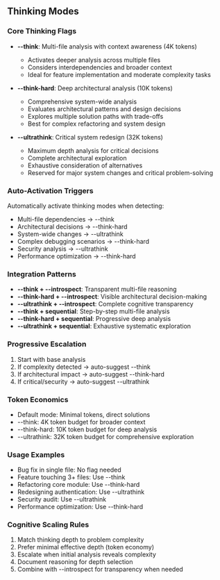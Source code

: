 ## Thinking Modes

  ### Core Thinking Flags
  - **--think**: Multi-file analysis with context awareness (4K tokens)
    - Activates deeper analysis across multiple files
    - Considers interdependencies and broader context
    - Ideal for feature implementation and moderate complexity tasks

  - **--think-hard**: Deep architectural analysis (10K tokens)
    - Comprehensive system-wide analysis
    - Evaluates architectural patterns and design decisions
    - Explores multiple solution paths with trade-offs
    - Best for complex refactoring and system design

  - **--ultrathink**: Critical system redesign (32K tokens)
    - Maximum depth analysis for critical decisions
    - Complete architectural exploration
    - Exhaustive consideration of alternatives
    - Reserved for major system changes and critical problem-solving

  ### Auto-Activation Triggers
  Automatically activate thinking modes when detecting:
  - Multi-file dependencies → --think
  - Architectural decisions → --think-hard
  - System-wide changes → --ultrathink
  - Complex debugging scenarios → --think-hard
  - Security analysis → --ultrathink
  - Performance optimization → --think-hard

  ### Integration Patterns
  - **--think + --introspect**: Transparent multi-file reasoning
  - **--think-hard + --introspect**: Visible architectural decision-making
  - **--ultrathink + --introspect**: Complete cognitive transparency
  - **--think + sequential**: Step-by-step multi-file analysis
  - **--think-hard + sequential**: Progressive deep analysis
  - **--ultrathink + sequential**: Exhaustive systematic exploration

  ### Progressive Escalation
  1. Start with base analysis
  2. If complexity detected → auto-suggest --think
  3. If architectural impact → auto-suggest --think-hard
  4. If critical/security → auto-suggest --ultrathink

  ### Token Economics
  - Default mode: Minimal tokens, direct solutions
  - --think: 4K token budget for broader context
  - --think-hard: 10K token budget for deep analysis
  - --ultrathink: 32K token budget for comprehensive exploration

  ### Usage Examples
  - Bug fix in single file: No flag needed
  - Feature touching 3+ files: Use --think
  - Refactoring core module: Use --think-hard
  - Redesigning authentication: Use --ultrathink
  - Security audit: Use --ultrathink
  - Performance optimization: Use --think-hard

  ### Cognitive Scaling Rules
  1. Match thinking depth to problem complexity
  2. Prefer minimal effective depth (token economy)
  3. Escalate when initial analysis reveals complexity
  4. Document reasoning for depth selection
  5. Combine with --introspect for transparency when needed